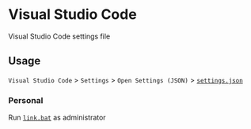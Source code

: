 # Visual Studio Code

Visual Studio Code settings file

## Usage

`Visual Studio Code` > `Settings` > `Open Settings (JSON)` > [`settings.json`](settings.json)

### Personal

Run [`link.bat`](link.bat) as administrator
